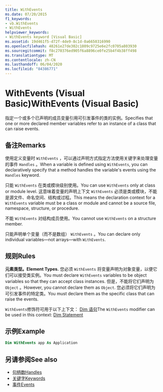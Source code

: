 ```yaml
---
title: WithEvents
ms.date: 07/20/2015
f1_keywords:
- vb.WithEvents
- WithEvents
helpviewer_keywords:
- WithEvents keyword [Visual Basic]
ms.assetid: 19d461f5-d72f-4de9-8c1d-0a6650316990
ms.openlocfilehash: 48261e27de302c1809c9725e6e2fc0705a803930
ms.sourcegitcommit: f8c270376ed905f6a8896ce0fe25b4f4b38ff498
ms.translationtype: MT
ms.contentlocale: zh-CN
ms.lasthandoff: 06/04/2020
ms.locfileid: "84386771"
---
```

# <a name="withevents-visual-basic"></a><span data-ttu-id="f6157-102">WithEvents (Visual Basic)</span><span class="sxs-lookup"><span data-stu-id="f6157-102">WithEvents (Visual Basic)</span></span>
<span data-ttu-id="f6157-103">指定一个或多个已声明的成员变量引用可引发事件的类的实例。</span><span class="sxs-lookup"><span data-stu-id="f6157-103">Specifies that one or more declared member variables refer to an instance of a class that can raise events.</span></span>

## <a name="remarks"></a><span data-ttu-id="f6157-104">备注</span><span class="sxs-lookup"><span data-stu-id="f6157-104">Remarks</span></span>

<span data-ttu-id="f6157-105">使用定义变量时 `WithEvents` ，可以通过声明方式指定方法使用关键字来处理变量的事件 `Handles` 。</span><span class="sxs-lookup"><span data-stu-id="f6157-105">When a variable is defined using `WithEvents`, you can declaratively specify that a method handles the variable's events using the `Handles` keyword.</span></span>

<span data-ttu-id="f6157-106">只能 `WithEvents` 在类或模块级别使用。</span><span class="sxs-lookup"><span data-stu-id="f6157-106">You can use `WithEvents` only at class or module level.</span></span> <span data-ttu-id="f6157-107">这意味着变量的声明上下文 `WithEvents` 必须是类或模块，不能是源文件、命名空间、结构或过程。</span><span class="sxs-lookup"><span data-stu-id="f6157-107">This means the declaration context for a `WithEvents` variable must be a class or module and cannot be a source file, namespace, structure, or procedure.</span></span>

<span data-ttu-id="f6157-108">不能 `WithEvents` 对结构成员使用。</span><span class="sxs-lookup"><span data-stu-id="f6157-108">You cannot use `WithEvents` on a structure member.</span></span>

<span data-ttu-id="f6157-109">只能声明单个变量（而不是数组） `WithEvents` 。</span><span class="sxs-lookup"><span data-stu-id="f6157-109">You can declare only individual variables—not arrays—with `WithEvents`.</span></span>

## <a name="rules"></a><span data-ttu-id="f6157-110">规则</span><span class="sxs-lookup"><span data-stu-id="f6157-110">Rules</span></span>

<span data-ttu-id="f6157-111">**元素类型。**</span><span class="sxs-lookup"><span data-stu-id="f6157-111">**Element Types.**</span></span> <span data-ttu-id="f6157-112">您必须 `WithEvents` 将变量声明为对象变量，以便它们可以接受类实例。</span><span class="sxs-lookup"><span data-stu-id="f6157-112">You must declare `WithEvents` variables to be object variables so that they can accept class instances.</span></span> <span data-ttu-id="f6157-113">但是，不能将它们声明为 `Object` 。</span><span class="sxs-lookup"><span data-stu-id="f6157-113">However, you cannot declare them as `Object`.</span></span> <span data-ttu-id="f6157-114">您必须将它们声明为可引发事件的特定类。</span><span class="sxs-lookup"><span data-stu-id="f6157-114">You must declare them as the specific class that can raise the events.</span></span>

<span data-ttu-id="f6157-115">`WithEvents`修饰符可用于以下上下文： [Dim 语句](../statements/dim-statement.md)</span><span class="sxs-lookup"><span data-stu-id="f6157-115">The `WithEvents` modifier can be used in this context: [Dim Statement](../statements/dim-statement.md)</span></span>

## <a name="example"></a><span data-ttu-id="f6157-116">示例</span><span class="sxs-lookup"><span data-stu-id="f6157-116">Example</span></span>

```vb
Dim WithEvents app As Application
```

## <a name="see-also"></a><span data-ttu-id="f6157-117">另请参阅</span><span class="sxs-lookup"><span data-stu-id="f6157-117">See also</span></span>

- [<span data-ttu-id="f6157-118">句柄数</span><span class="sxs-lookup"><span data-stu-id="f6157-118">Handles</span></span>](../statements/handles-clause.md)
- [<span data-ttu-id="f6157-119">关键字</span><span class="sxs-lookup"><span data-stu-id="f6157-119">Keywords</span></span>](../keywords/index.md)
- [<span data-ttu-id="f6157-120">事件</span><span class="sxs-lookup"><span data-stu-id="f6157-120">Events</span></span>](../../programming-guide/language-features/events/index.md)
